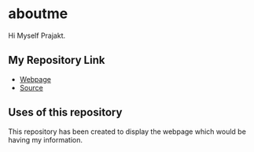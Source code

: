 # aboutme
Hi Myself Prajakt.

## My Repository Link

- [Webpage](https://prajakt-khawase.github.io/aboutme/)
- [Source](https://github.com/Prajakt-Khawase/aboutme)

## Uses of this repository
   This repository has been created to display the webpage which would be having my information.
   
